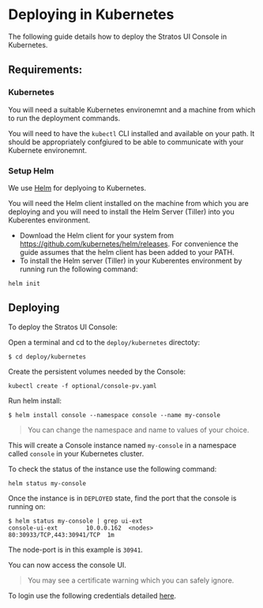 # Deploying in Kubernetes

The following guide details how to deploy the Stratos UI Console in Kubernetes.

## Requirements:

### Kubernetes

You will need a suitable Kubernetes environemnt and a machine from which to run the deployment commands.

You will need to have the `kubectl` CLI installed and available on your path. It should be appropriately confgiured to be able to communicate with your Kubernete environemnt.

### Setup Helm

We use [Helm](https://github.com/kubernetes/helm) for deplyoing to Kubernetes.

You will need the Helm client installed on the machine from which you are deploying and you will need to install the Helm Server (Tiller) into you Kuberentes environment.

- Download the Helm client for your system from https://github.com/kubernetes/helm/releases.
For convenience the guide assumes that the helm client has been added to your PATH.
- To install the Helm server (Tiller) in your Kuberentes environment by running run the following command:
```
helm init
```

## Deploying

To deploy the Stratos UI Console:

Open a terminal and cd to the `deploy/kubernetes` directoty:

```
$ cd deploy/kubernetes
```

Create the persistent volumes needed by the Console:

```
kubectl create -f optional/console-pv.yaml
```
Run helm install:

```
$ helm install console --namespace console --name my-console
```

> You can change the namespace and name to values of your choice.

This will create a Console instance named `my-console` in a namespace called `console` in your Kubernetes cluster.

To check the status of the instance use the following command:
```
helm status my-console
```

Once the instance is in `DEPLOYED` state, find the port that the console is running on:

```
$ helm status my-console | grep ui-ext
console-ui-ext        10.0.0.162  <nodes>      80:30933/TCP,443:30941/TCP  1m  
```

The node-port is in this example is `30941`.

You can now access the console UI.

> You may see a certificate warning which you can safely ignore.

To login use the following credentials detailed [here](../../docs/access.md).